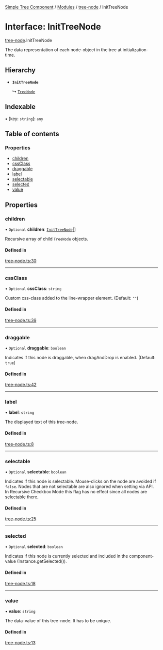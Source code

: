 [Simple Tree Component](../README.md) / [Modules](../modules.md) / [tree-node](tree_node.md) / InitTreeNode

# Interface: InitTreeNode

[tree-node](tree_node.md).InitTreeNode

The data representation of each node-object in the tree at initialization-time.

## Hierarchy

- **`InitTreeNode`**

  ↳ [`TreeNode`](tree_node.TreeNode.md)

## Indexable

▪ [key: `string`]: `any`

## Table of contents

### Properties

- [children](tree_node.InitTreeNode.md#children)
- [cssClass](tree_node.InitTreeNode.md#cssclass)
- [draggable](tree_node.InitTreeNode.md#draggable)
- [label](tree_node.InitTreeNode.md#label)
- [selectable](tree_node.InitTreeNode.md#selectable)
- [selected](tree_node.InitTreeNode.md#selected)
- [value](tree_node.InitTreeNode.md#value)

## Properties

### children

• `Optional` **children**: [`InitTreeNode`](tree_node.InitTreeNode.md)[]

Recursive array of child `TreeNode` objects.

#### Defined in

[tree-node.ts:30](https://github.com/ckotzbauer/simple-tree-component/blob/ff6bb27/src/types/tree-node.ts#L30)

___

### cssClass

• `Optional` **cssClass**: `string`

Custom css-class added to the line-wrapper element.
(Default: `""`)

#### Defined in

[tree-node.ts:36](https://github.com/ckotzbauer/simple-tree-component/blob/ff6bb27/src/types/tree-node.ts#L36)

___

### draggable

• `Optional` **draggable**: `boolean`

Indicates if this node is draggable, when dragAndDrop is enabled.
(Default: `true`)

#### Defined in

[tree-node.ts:42](https://github.com/ckotzbauer/simple-tree-component/blob/ff6bb27/src/types/tree-node.ts#L42)

___

### label

• **label**: `string`

The displayed text of this tree-node.

#### Defined in

[tree-node.ts:8](https://github.com/ckotzbauer/simple-tree-component/blob/ff6bb27/src/types/tree-node.ts#L8)

___

### selectable

• `Optional` **selectable**: `boolean`

Indicates if this node is selectable. Mouse-clicks on the node are avoided if `false`.
Nodes that are not selectable are also ignored when setting via API.
In Recursive Checkbox Mode this flag has no effect since all nodes are selectable there.

#### Defined in

[tree-node.ts:25](https://github.com/ckotzbauer/simple-tree-component/blob/ff6bb27/src/types/tree-node.ts#L25)

___

### selected

• `Optional` **selected**: `boolean`

Indicates if this node is currently selected and included in the component-value (Instance.getSelected()).

#### Defined in

[tree-node.ts:18](https://github.com/ckotzbauer/simple-tree-component/blob/ff6bb27/src/types/tree-node.ts#L18)

___

### value

• **value**: `string`

The data-value of this tree-node. It has to be unique.

#### Defined in

[tree-node.ts:13](https://github.com/ckotzbauer/simple-tree-component/blob/ff6bb27/src/types/tree-node.ts#L13)
